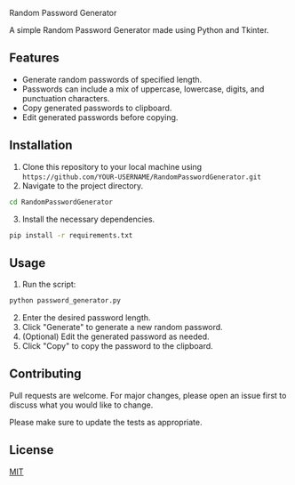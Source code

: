  Random Password Generator

A simple Random Password Generator made using Python and Tkinter.

## Features
- Generate random passwords of specified length.
- Passwords can include a mix of uppercase, lowercase, digits, and punctuation characters.
- Copy generated passwords to clipboard.
- Edit generated passwords before copying.

## Installation

1. Clone this repository to your local machine using `https://github.com/YOUR-USERNAME/RandomPasswordGenerator.git`
2. Navigate to the project directory.
```bash
cd RandomPasswordGenerator
```
3. Install the necessary dependencies.
```bash
pip install -r requirements.txt
```

## Usage

1. Run the script:
```bash
python password_generator.py
```
2. Enter the desired password length.
3. Click "Generate" to generate a new random password.
4. (Optional) Edit the generated password as needed.
5. Click "Copy" to copy the password to the clipboard.

## Contributing
Pull requests are welcome. For major changes, please open an issue first to discuss what you would like to change.

Please make sure to update the tests as appropriate.

## License
[MIT](https://choosealicense.com/licenses/mit/)


